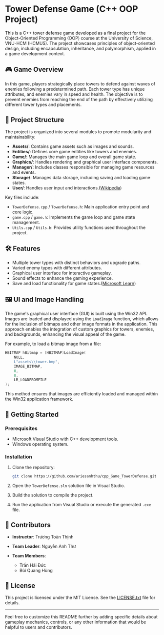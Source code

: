 # Tower Defense Game (C++ OOP Project)

This is a C++ tower defense game developed as a final project for the Object-Oriented Programming (OOP) course at the University of Science, VNU-HCM (HCMUS). The project showcases principles of object-oriented design, including encapsulation, inheritance, and polymorphism, applied in a game development context.

## 🎮 Game Overview

In this game, players strategically place towers to defend against waves of enemies following a predetermined path. Each tower type has unique attributes, and enemies vary in speed and health. The objective is to prevent enemies from reaching the end of the path by effectively utilizing different tower types and placements.

## 🧱 Project Structure

The project is organized into several modules to promote modularity and maintainability:

* **Assets/**: Contains game assets such as images and sounds.
* **Entities/**: Defines core game entities like towers and enemies.
* **Game/**: Manages the main game loop and overall game state.
* **Graphics/**: Handles rendering and graphical user interface components.
* **Manager/**: Includes classes responsible for managing game resources and events.
* **Storage/**: Manages data storage, including saving and loading game states.
* **User/**: Handles user input and interactions.([Wikipedia][1])

Key files include:

* `TowerDefense.cpp` / `TowerDefense.h`: Main application entry point and core logic.
* `game.cpp` / `game.h`: Implements the game loop and game state management.
* `Utils.cpp` / `Utils.h`: Provides utility functions used throughout the project.

## 🛠️ Features

* Multiple tower types with distinct behaviors and upgrade paths.
* Varied enemy types with different attributes.
* Graphical user interface for interactive gameplay.
* Sound effects to enhance the gaming experience.
* Save and load functionality for game states.([Microsoft Learn][2])

## 🖼️ UI and Image Handling

The game's graphical user interface (GUI) is built using the Win32 API. Images are loaded and displayed using the `LoadImage` function, which allows for the inclusion of bitmaps and other image formats in the application. This approach enables the integration of custom graphics for towers, enemies, and backgrounds, enhancing the visual appeal of the game.

For example, to load a bitmap image from a file:

```cpp
HBITMAP hBitmap = (HBITMAP)LoadImage(
    NULL,
    L"assets\\tower.bmp",
    IMAGE_BITMAP,
    0,
    0,
    LR_LOADFROMFILE
);
```



This method ensures that images are efficiently loaded and managed within the Win32 application framework.

## 🚀 Getting Started

### Prerequisites

* Microsoft Visual Studio with C++ development tools.
* Windows operating system.

### Installation

1. Clone the repository:

   ```bash
   git clone https://github.com/ariesanhthu/cpp_Game_TowerDefense.git
   ```



2. Open the `TowerDefense.sln` solution file in Visual Studio.

3. Build the solution to compile the project.

4. Run the application from Visual Studio or execute the generated `.exe` file.

## 👥 Contributors

* **Instructor**: Trương Toàn Thịnh
* **Team Leader**: Nguyễn Anh Thư
* **Team Members**:

  * Trần Hải Đức
  * Bùi Quang Hùng

## 📄 License

This project is licensed under the MIT License. See the [LICENSE.txt](LICENSE.txt) file for details.

---

Feel free to customize this README further by adding specific details about gameplay mechanics, controls, or any other information that would be helpful to users and contributors.

[1]: https://en.wikipedia.org/wiki/Direct2D?utm_source=chatgpt.com "Direct2D"
[2]: https://learn.microsoft.com/en-us/windows/win32/api/winuser/nf-winuser-loadimagea?utm_source=chatgpt.com "LoadImageA function (winuser.h) - Win32 apps - Learn Microsoft"
